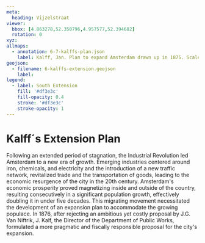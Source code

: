 ```yaml
---
meta:
  heading: Vijzelstraat
viewer:
  bbox: [4.863278,52.350796,4.957577,52.394682]
  rotation: 0
xyz:
allmaps:
  - annotation: 6-7-kalffs-plan.json 
    label: Kalff, Jan. Plan to expand Amsterdam drawn up in 1875. Scale 1:7500. Stadsarchief Amsterdam. Originally published by JC Loman Jr. Two types of maps were made of the expansion plan that the Director of Public Works J. Kalff designed in 1875- a large overview map (SAA 10035/462) and the smaller version described here. 1875-76.
geojson: 
  - filename: 6-kalffs-extension.geojson
    label: 
legend:
  - label: South Extension
    fill: '#df3e3c'
    fill-opacity: 0.4
    stroke: '#df3e3c'
    stroke-opacity: 1
---
```

# Kalff´s Extension Plan
Following an extended period of stagnation, the Industrial Revolution led Amsterdam to a new era of growth. Emerging industries centered around iron, chemicals, and electricity and the introduction of a new traffic network, revitalized trade and the transportation of goods, leading to the economic resurgence of the city in the 20th century. Amsterdam's economic prosperity proved magnetizing inside and outside of the country, resulting consecutively in a significant population growth, effectively doubling it in under five decades. This migrating movement necessitated the development of an expansion plan to accommodate the growing populace. In 1876, after rejecting an ambitious yet costly proposal by J.G. Van Niftrik, J. Kalf, the Director of the Department of Public Works, formulated a more pragmatic and fiscally responsible proposal for the city's expansion.

